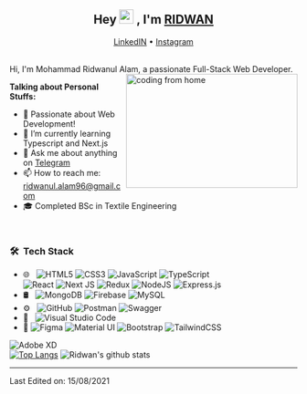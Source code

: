 <h2 align="center">Hey <img src="https://media.giphy.com/media/hvRJCLFzcasrR4ia7z/giphy.gif" width="25px"> , I'm <a target="_blank" href="https://ridwan-dev.web.app/">RIDWAN</a></h2>
<p align="center">
  <a target="_blank" href="https://www.linkedin.com/in/thizizrid/">LinkedIN</a> •
  <a target="_blank" href="https://www.instagram.com/riid1_/">Instagram</a> 
</p>

<br>
Hi, I'm Mohammad Ridwanul Alam, a passionate Full-Stack Web Developer. <img align="right" alt="coding from home" src= "https://camo.githubusercontent.com/410dd0b1b800cd1e13965237beee2a32474be978/68747470733a2f2f6d656469612e67697068792e636f6d2f6d656469612f4d3967624264396e6244724f5475314d71782f67697068792e676966" height = 200 width = 300/>

**Talking about Personal Stuffs:**

- 💞 Passionate about Web Development!
- 🌱 I’m currently learning Typescript and Next.js
- 💬 Ask me about anything on [Telegram](https://t.me/thizizrid)
- 📫 How to reach me: ridwanul.alam96@gmail.com
- 🎓 Completed BSc in Textile Engineering
<br>
<h3> 🛠 &nbsp;Tech Stack</h3>

- 🌐 &nbsp;
  ![HTML5](https://img.shields.io/badge/html5-%23E34F26.svg?style=for-the-badge&logo=html5&logoColor=white)
  ![CSS3](https://img.shields.io/badge/css3-%231572B6.svg?style=for-the-badge&logo=css3&logoColor=white)
  ![JavaScript](https://img.shields.io/badge/javascript-%23323330.svg?style=for-the-badge&logo=javascript&logoColor=%23F7DF1E)
  ![TypeScript](https://img.shields.io/badge/typescript-%23007ACC.svg?style=for-the-badge&logo=typescript&logoColor=white) </br>
![React](https://img.shields.io/badge/react-%2320232a.svg?style=for-the-badge&logo=react&logoColor=%2361DAFB)
![Next JS](https://img.shields.io/badge/Next-black?style=for-the-badge&logo=next.js&logoColor=white)
	![Redux](https://img.shields.io/badge/redux-%23593d88.svg?style=for-the-badge&logo=redux&logoColor=white)
![NodeJS](https://img.shields.io/badge/node.js-%2343853D.svg?style=for-the-badge&logo=node.js&logoColor=white)
![Express.js](https://img.shields.io/badge/express.js-%23404d59.svg?style=for-the-badge&logo=express&logoColor=%2361DAFB)
- 🛢 &nbsp;
 ![MongoDB](https://img.shields.io/badge/MongoDB-%234ea94b.svg?style=for-the-badge&logo=mongodb&logoColor=white)
	![Firebase](https://img.shields.io/badge/firebase-%23039BE5.svg?style=for-the-badge&logo=firebase)
  ![MySQL](https://img.shields.io/badge/mysql-%2300f.svg?style=for-the-badge&logo=mysql&logoColor=white)
- ⚙️ &nbsp;
![GitHub](https://img.shields.io/badge/github-%23121011.svg?style=for-the-badge&logo=github&logoColor=white)
![Postman](https://img.shields.io/badge/Postman-FF6C37?style=for-the-badge&logo=postman&logoColor=white)
  ![Swagger](https://img.shields.io/badge/-Swagger-%23121011?style=for-the-badge&logo=swagger&logoColor=green)
- 🔧 &nbsp;
  ![Visual Studio Code](https://img.shields.io/badge/-Visual%20Studio%20Code-333333?style=for-the-badge&logo=visual-studio-code&logoColor=007ACC)
- 🎨
  ![Figma](https://img.shields.io/badge/-Figma-%23404d59?style=for-the-badge&logo=figma)
![Material UI](https://img.shields.io/badge/materialui-%230081CB.svg?style=for-the-badge&logo=material-ui&logoColor=white)
 ![Bootstrap](https://img.shields.io/badge/bootstrap-%23563D7C.svg?style=for-the-badge&logo=bootstrap&logoColor=white)
 ![TailwindCSS](https://img.shields.io/badge/tailwindcss-%23007F7F.svg?style=for-the-badge&logo=tailwind-css&logoColor=cyan)
  <!-- ![Tailwind](https://img.shields.io/badge/-tailwindcss-333333.svg??style=for-the-badge&logo=tailwindcss&logoColor=cyan) -->
![Adobe XD](https://img.shields.io/badge/Adobe%20XD-470137?style=for-the-badge&logo=Adobe%20XD&logoColor=#FF61F6)
  <br>
[![Top Langs](https://github-readme-stats.vercel.app/api/top-langs/?username=thisisrid&layout=compact&theme=highcontrast)](https://github.com/thisisrid/)
![Ridwan's github stats](https://github-readme-stats.vercel.app/api?username=thisisrid&count_private=true&show_icons=true&theme=highcontrast)

---

Last Edited on: 15/08/2021
